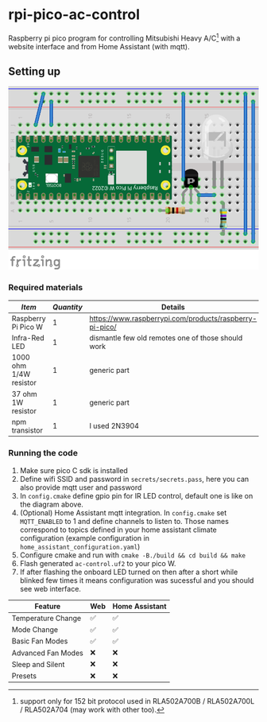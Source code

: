 # rpi-pico-ac-control

Raspberry pi pico program for controlling Mitsubishi Heavy A/C[^1] with a website interface and from Home Assistant (with mqtt).
[^1]: support only for 152 bit protocol used in RLA502A700B / RLA502A700L / RLA502A704 (may work with other too).

## Setting up

![connection diagram](./diagram.png)

### Required materials

| _Item_                 | _Quantity_ | Details                                                 |
| ---------------------- | ---------- | ------------------------------------------------------- |
| Raspberry Pi Pico W    | 1          | https://www.raspberrypi.com/products/raspberry-pi-pico/ |
| Infra-Red LED          | 1          | dismantle few old remotes one of those should work      |
| 1000 ohm 1/4W resistor | 1          | generic part                                            |
| 37 ohm 1W resistor     | 1          | generic part                                            |
| npm transistor         | 1          | I used 2N3904                                           |

### Running the code

1. Make sure pico C sdk is installed
2. Define wifi SSID and password in `secrets/secrets.pass`, here you can also provide mqtt user and password
3. In `config.cmake` define gpio pin for IR LED control, default one is like on the diagram above.
4. (Optional) Home Assistant mqtt integration. In `config.cmake` set `MQTT_ENABLED` to 1 and define channels to listen to. Those names correspond to topics defined in your home assistant climate configuration (example configuration in `home_assistant_configuration.yaml`)
5. Configure cmake and run with `cmake -B./build && cd build && make`
6. Flash generated `ac-control.uf2` to your pico W.
7. If after flashing the onboard LED turned on then after a short while blinked few times it means configuration was sucessful and you should see web interface.

| Feature            | Web | Home Assistant |
| ------------------ | --- | -------------- |
| Temperature Change | ✅  | ✅             |
| Mode Change        | ✅  | ✅             |
| Basic Fan Modes    | ✅  | ✅             |
| Advanced Fan Modes | ❌  | ❌             |
| Sleep and Silent   | ❌  | ❌             |
| Presets            | ❌  | ❌             |
